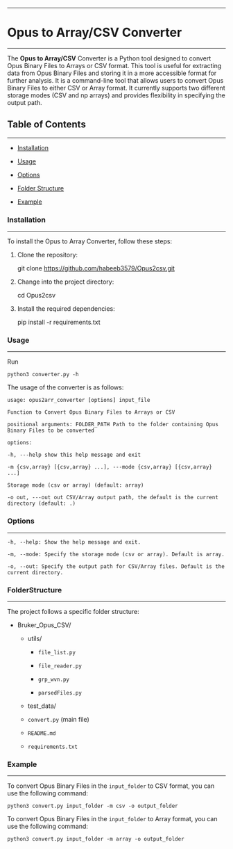 
------------------------------------------------------------------------

# Opus to Array/CSV Converter

------------------------------------------------------------------------

The **Opus to Array/CSV** Converter is a Python tool designed to convert
Opus Binary Files to Arrays or CSV format. This tool is useful for
extracting data from Opus Binary Files and storing it in a more
accessible format for further analysis. It is a command-line tool that
allows users to convert Opus Binary Files to either CSV or Array format.
It currently supports two different storage modes (CSV and np arrays)
and provides flexibility in specifying the output path.

## Table of Contents

------------------------------------------------------------------------

-   [Installation](#installation)

-   [Usage](#usage)

-   [Options](#options)

-   [Folder Structure](#folderstructure)

-   [Example](#example)



### Installation 

------------------------------------------------------------------------

To install the Opus to Array Converter, follow these steps:

1.  Clone the repository:

    git clone https://github.com/habeeb3579/Opus2csv.git

2.  Change into the project directory:

    cd Opus2csv

3.  Install the required dependencies:

    pip install -r requirements.txt

### Usage 

------------------------------------------------------------------------

Run

    python3 converter.py -h

The usage of the converter is as follows:

    usage: opus2arr_converter [options] input_file

    Function to Convert Opus Binary Files to Arrays or CSV

    positional arguments: FOLDER_PATH Path to the folder containing Opus
    Binary Files to be converted

    options:

    -h, ---help show this help message and exit

    -m {csv,array} [{csv,array} ...], ---mode {csv,array} [{csv,array} ...]

    Storage mode (csv or array) (default: array)

    -o out, ---out out CSV/Array output path, the default is the current
    directory (default: .)

### Options 

------------------------------------------------------------------------

    -h, --help: Show the help message and exit.

    -m, --mode: Specify the storage mode (csv or array). Default is array.

    -o, --out: Specify the output path for CSV/Array files. Default is the
    current directory.

### FolderStructure 

------------------------------------------------------------------------

The project follows a specific folder structure:

-   Bruker_Opus_CSV/

    -   utils/

        -   `file_list.py`

        -   `file_reader.py`

        -   `grp_wvn.py`

        -   `parsedFiles.py`

    -   test_data/

    -   `convert.py` (main file)

    -   `README.md`

    -   `requirements.txt`

### Example

------------------------------------------------------------------------

To convert Opus Binary Files in the `input_folder` to CSV format, you
can use the following command:

    python3 convert.py input_folder -m csv -o output_folder

To convert Opus Binary Files in the `input_folder` to Array format, you
can use the following command:

    python3 convert.py input_folder -m array -o output_folder

